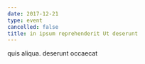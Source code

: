 ```yaml
---
date: 2017-12-21
type: event
cancelled: false
title: in ipsum reprehenderit Ut deserunt
---
```

quis aliqua. deserunt occaecat